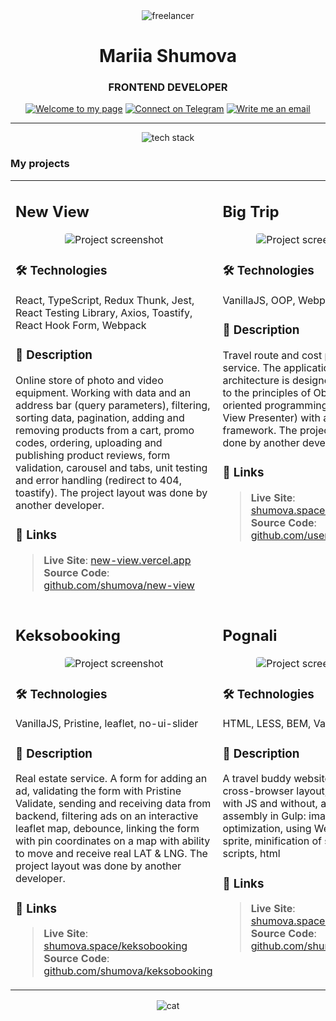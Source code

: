 <div align="center">
  <img src="https://github.com/user-attachments/assets/588369eb-d116-44eb-b12a-14838c1a123f" alt="freelancer"/>
</div>

<h1 align="center">Mariia Shumova</h1>
<h3 align="center">FRONTEND DEVELOPER</h3>

<div align="center">
 <a href="https://shumova.github.io/" target="_blank"><img src="https://img.shields.io/badge/-Welcome_to_my_page-8DB6CD?style=flat" alt="Welcome to my page"/></a>
 <a href="https://t.me/shumova_mariia" target="_blank"><img src="https://img.shields.io/badge/-Connect_on_Telegram-9F9F92?style=flat" alt="Connect on Telegram"/></a>
 <a href="mailto:schumova.maria@gmail.com" target="_blank"><img src="https://img.shields.io/badge/-Write_me_an_email-4F6D7A?style=flat" alt="Write me an email"/></a>
</div>

---

<p align="center">
  <img src="https://skillicons.dev/icons?i=js,ts,react,nextjs,redux,sass,less,tailwind,jest,figma,webpack,git&perline=6&theme=light" alt="tech stack">
</p>


### My projects

<table>

<tr>
<td width="50%" valign="top">

## New View

<div align="center">
  <img src="https://github.com/user-attachments/assets/58d8c106-9feb-4622-8840-b1cfa64465de" alt="Project screenshot" style="max-width: 100%; border-radius: 4px;">
</div>

### 🛠️ Technologies  
React, TypeScript, Redux Thunk, Jest, React Testing Library, Axios, Toastify, React Hook Form, Webpack
      
### 📝 Description 
Online store of photo and video equipment. Working with data and an address bar (query parameters), filtering, sorting data, pagination, adding and removing products from a cart, promo codes, ordering, uploading and publishing product reviews, form validation, carousel and tabs, unit testing and error handling (redirect to 404, toastify). The project layout was done by another developer.

### 🔗 Links 
> **Live Site**: [new-view.vercel.app](https://new-view.vercel.app/catalog)  
> **Source Code**: [github.com/shumova/new-view](https://github.com/shumova/new-view)

</td>
<td width="50%" valign="top">

## Big Trip

<div align="center">
  <img src="https://github.com/user-attachments/assets/723d770d-0102-4d6b-b109-f06cc71550ce" alt="Project screenshot" style="max-width: 100%; border-radius: 4px;">
</div>

### 🛠️ Technologies
VanillaJS, OOP, Webpack, Flatpickr

### 📝 Description
Travel route and cost planning service. The application architecture is designed according to the principles of Object-oriented programming (Model View Presenter) with a custom framework.
The project layout was done by another developer

### 🔗 Links
> **Live Site**: [shumova.space/big-trip](https://shumova.space/big-trip/)   
> **Source Code**: [github.com/user/big-trip](https://github.com/shumova/big-trip)

</td>
</tr>

<tr>
<td width="50%" valign="top">

## Keksobooking

<div align="center">
  <img src="https://github.com/user-attachments/assets/bc3880dc-6da2-4465-b262-cf4e0e748d0d" alt="Project screenshot" style="max-width: 100%; border-radius: 4px;">
</div>

### 🛠️ Technologies
VanillaJS, Pristine, leaflet, no-ui-slider

### 📝 Description
Real estate service. A form for adding an ad, validating the form with Pristine Validate, sending and receiving data from backend, filtering ads on an interactive leaflet map, debounce, linking the form with pin coordinates on a map with ability to move and receive real LAT & LNG. The project layout was done by another developer.

### 🔗 Links
> **Live Site**: [shumova.space/keksobooking](https://shumova.space/keksobooking/)  
> **Source Code**: [github.com/shumova/keksobooking](https://github.com/shumova/keksobooking)

</td>
<td width="50%" valign="top">

## Pognali

<div align="center">
  <img src="https://github.com/user-attachments/assets/1d5d661a-8935-418a-b887-e8a5bb0f1898" alt="Project screenshot" style="max-width: 100%; border-radius: 4px;">
</div>

### 🛠️ Technologies
HTML, LESS, BEM, VanillaJS, Gulp

### 📝 Description
A travel buddy website. Adaptive cross-browser layout, working with JS and without, automating assembly in Gulp: image optimization, using WebP, svg sprite, minification of styles, scripts, html

### 🔗 Links
> **Live Site**: [shumova.space/pognali](https://shumova.space/pognali/)  
> **Source Code**: [github.com/shumova/pognali](https://github.com/shumova/pognali)

</td>
</tr>
</table>

<div align="center">
  <img src="https://github.com/user-attachments/assets/34dd86b3-3fe2-475d-9d81-db042ce8e492" alt="cat"/>
</div>
